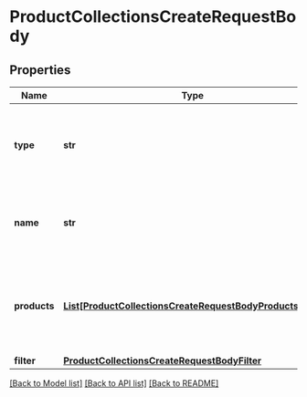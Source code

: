# ProductCollectionsCreateRequestBody


## Properties

Name | Type | Description | Notes
------------ | ------------- | ------------- | -------------
**type** | **str** | Show that the product collection is static (manually selected products). | [optional] [default to 'STATIC']
**name** | **str** | Unique user-defined product collection name. | [optional] 
**products** | [**List[ProductCollectionsCreateRequestBodyProductsItem]**](ProductCollectionsCreateRequestBodyProductsItem.md) | Defines a set of products for a &#x60;STATIC&#x60; product collection type. | [optional] 
**filter** | [**ProductCollectionsCreateRequestBodyFilter**](ProductCollectionsCreateRequestBodyFilter.md) |  | [optional] 

[[Back to Model list]](../README.md#documentation-for-models) [[Back to API list]](../README.md#documentation-for-api-endpoints) [[Back to README]](../README.md)


